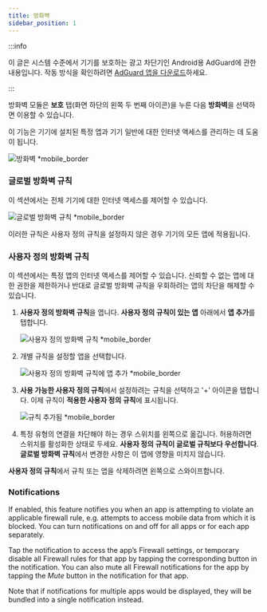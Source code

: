 ```yaml
---
title: 방화벽
sidebar_position: 1
---
```


:::info

이 글은 시스템 수준에서 기기를 보호하는 광고 차단기인 Android용 AdGuard에 관한 내용입니다. 작동 방식을 확인하려면 [AdGuard 앱을 다운로드](https://agrd.io/download-kb-adblock)하세요.

:::

방화벽 모듈은 **보호** 탭(화면 하단의 왼쪽 두 번째 아이콘)을 누른 다음 **방화벽**을 선택하면 이용할 수 있습니다.

이 기능은 기기에 설치된 특정 앱과 기기 일반에 대한 인터넷 액세스를 관리하는 데 도움이 됩니다.

![방화벽 \*mobile\_border](https://cdn.adtidy.org/blog/new/gdn94firewall.png)

### 글로벌 방화벽 규칙

이 섹션에서는 전체 기기에 대한 인터넷 액세스를 제어할 수 있습니다.

![글로벌 방화벽 규칙 \*mobile\_border](https://cdn.adtidy.org/blog/new/4zx2nhglobal_rules.png)

이러한 규칙은 사용자 정의 규칙을 설정하지 않은 경우 기기의 모든 앱에 적용됩니다.

### 사용자 정의 방화벽 규칙

이 섹션에서는 특정 앱의 인터넷 액세스를 제어할 수 있습니다. 신뢰할 수 없는 앱에 대한 권한을 제한하거나 반대로 글로벌 방화벽 규칙을 우회하려는 앱의 차단을 해제할 수 있습니다.

1. **사용자 정의 방화벽 규칙**을 엽니다. **사용자 정의 규칙이 있는 앱** 아래에서 **앱 추가**를 탭합니다.

   ![사용자 정의 방화벽 규칙 \*mobile\_border](https://cdn.adtidy.org/blog/new/qkxpecustom_rules.png)

2. 개별 규칙을 설정할 앱을 선택합니다.

   ![사용자 정의 방화벽 규칙에 앱 추가 \*mobile\_border](https://cdn.adtidy.org/blog/new/2db47fadding_app.png)

3. **사용 가능한 사용자 정의 규칙**에서 설정하려는 규칙을 선택하고 '+' 아이콘을 탭합니다. 이제 규칙이 **적용한 사용자 정의 규칙**에 표시됩니다.

   ![규칙 추가됨 \*mobile\_border](https://cdn.adtidy.org/blog/new/6fzjladded_rule.png)

4. 특정 유형의 연결을 차단해야 하는 경우 스위치를 왼쪽으로 옮깁니다. 허용하려면 스위치를 활성화한 상태로 두세요. **사용자 정의 규칙이 글로벌 규칙보다 우선합니다**. **글로벌 방화벽 규칙**에서 변경한 사항은 이 앱에 영향을 미치지 않습니다.

**사용자 정의 규칙**에서 규칙 또는 앱을 삭제하려면 왼쪽으로 스와이프합니다.

### Notifications

If enabled, this feature notifies you when an app is attempting to violate an applicable firewall rule, e.g. attempts to access mobile data from which it is blocked. You can turn notifications on and off for all apps or for each app separately.

Tap the notification to access the app’s Firewall settings, or temporary disable all Firewall rules for that app by tapping the corresponding button in the notification. You can also mute all Firewall notifications for the app by tapping the _Mute_ button in the notification for that app.

Note that if notifications for multiple apps would be displayed, they will be bundled into a single notification instead.
